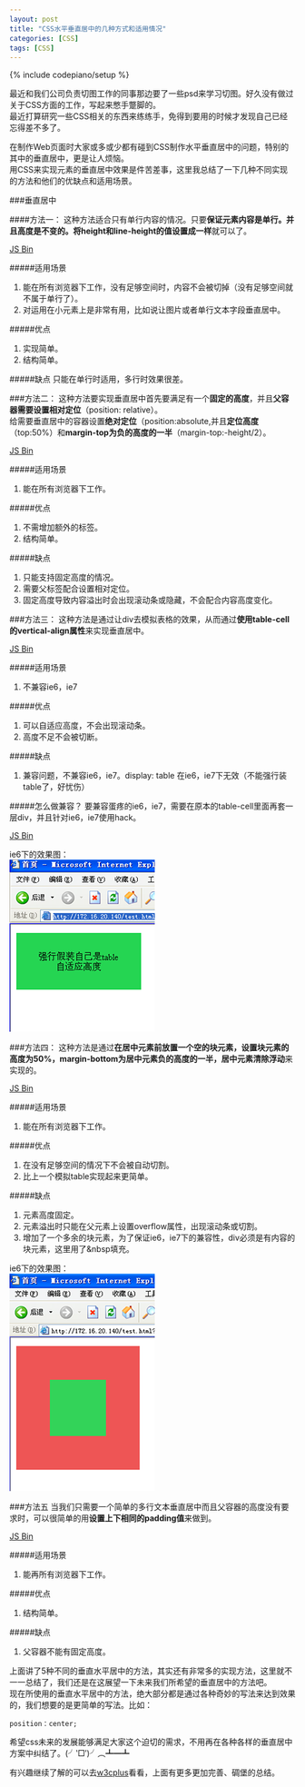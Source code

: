 ```yaml
---
layout: post
title: "CSS水平垂直居中的几种方式和适用情况"
categories: [CSS]
tags: [CSS]
---
```

{% include codepiano/setup %}

最近和我们公司负责切图工作的同事那边要了一些psd来学习切图。好久没有做过关于CSS方面的工作，写起来憋手蹩脚的。  
最近打算研究一些CSS相关的东西来练练手，免得到要用的时候才发现自己已经忘得差不多了。

在制作Web页面时大家或多或少都有碰到CSS制作水平垂直居中的问题，特别的其中的垂直居中，更是让人烦恼。  
用CSS来实现元素的垂直居中效果是件苦差事，这里我总结了一下几种不同实现的方法和他们的优缺点和适用场景。  

###垂直居中

####方法一：
这种方法适合只有单行内容的情况。只要**保证元素内容是单行。并且高度是不变的。将height和line-height的值设置成一样**就可以了。

<a class="jsbin-embed" href="http://jsbin.com/pusib/1/embed">JS Bin</a>

#####适用场景
1. 能在所有浏览器下工作，没有足够空间时，内容不会被切掉（没有足够空间就不属于单行了）。
2. 对运用在小元素上是非常有用，比如说让图片或者单行文本字段垂直居中。

#####优点
1. 实现简单。
2. 结构简单。

#####缺点
只能在单行时适用，多行时效果很差。


###方法二：
这种方法要实现垂直居中首先要满足有一个**固定的高度**，并且**父容器需要设置相对定位**（position: relative）。  
给需要垂直居中的容器设置**绝对定位**（position:absolute,并且**定位高度**（top:50%）和**margin-top为负的高度的一半**（margin-top:-height/2）。

<a class="jsbin-embed" href="http://jsbin.com/dapaz/11/embed">JS Bin</a>

#####适用场景
1. 能在所有浏览器下工作。

#####优点
1. 不需增加额外的标签。
2. 结构简单。

#####缺点
1. 只能支持固定高度的情况。
2. 需要父标签配合设置相对定位。
3. 固定高度导致内容溢出时会出现滚动条或隐藏，不会配合内容高度变化。


###方法三：
这种方法是通过让div去模拟表格的效果，从而通过**使用table-cell的vertical-align属性**来实现垂直居中。

<a class="jsbin-embed" href="http://jsbin.com/jagak/5/embed?html,css,output">JS Bin</a>

#####适用场景
1. 不兼容ie6，ie7

#####优点
1. 可以自适应高度，不会出现滚动条。
2. 高度不足不会被切断。

#####缺点
1. 兼容问题，不兼容ie6，ie7。display: table 在ie6，ie7下无效（不能强行装table了，好忧伤）

<script src="http://static.jsbin.com/js/embed.js"></script>

#####怎么做兼容？
要兼容蛋疼的ie6，ie7，需要在原本的table-cell里面再套一层div，并且针对ie6，ie7使用hack。

<a class="jsbin-embed" href="http://jsbin.com/sovuyu/3/embed?html,css,output">JS Bin</a>

ie6下的效果图：  
![ie6下的效果图](/image/juzhong/ie6-table-cell.png)


###方法四：
这种方法是通过**在居中元素前放置一个空的块元素，设置块元素的高度为50%，margin-bottom为居中元素负的高度的一半，居中元素清除浮动**来实现的。

<a class="jsbin-embed" href="http://jsbin.com/rated/5/embed?html,css,output">JS Bin</a>

#####适用场景
1. 能在所有浏览器下工作。

#####优点
1. 在没有足够空间的情况下不会被自动切割。
2. 比上一个模拟table实现起来更简单。

#####缺点
1. 元素高度固定。
2. 元素溢出时只能在父元素上设置overflow属性，出现滚动条或切割。
3. 增加了一个多余的块元素，为了保证ie6，ie7下的兼容性，div必须是有内容的块元素，这里用了&amp;nbsp填充。

ie6下的效果图：  
![ie6下的效果图](/image/juzhong/ie6-extra-div.png)

###方法五
当我们只需要一个简单的多行文本垂直居中而且父容器的高度没有要求时，可以很简单的用**设置上下相同的padding值**来做到。

<a class="jsbin-embed" href="http://jsbin.com/qisoj/2/embed?html,css,output">JS Bin</a>

#####适用场景
1. 能再所有浏览器下工作。

#####优点
1. 结构简单。

#####缺点
1. 父容器不能有固定高度。


上面讲了5种不同的垂直水平居中的方法，其实还有非常多的实现方法，这里就不一一总结了，我们还是在这展望一下未来我们所希望的垂直居中的方法吧。  
现在所使用的垂直水平居中的方法，绝大部分都是通过各种奇妙的写法来达到效果的，我们想要的是更简单的写法。比如：

    position：center;
    
希望css未来的发展能够满足大家这个迫切的需求，不用再在各种各样的垂直居中方案中纠结了。(╯‵□′)╯︵┻━┻  

有兴趣继续了解的可以去[w3cplus](http://www.w3cplus.com/)看看，上面有更多更加完善、碉堡的总结。  